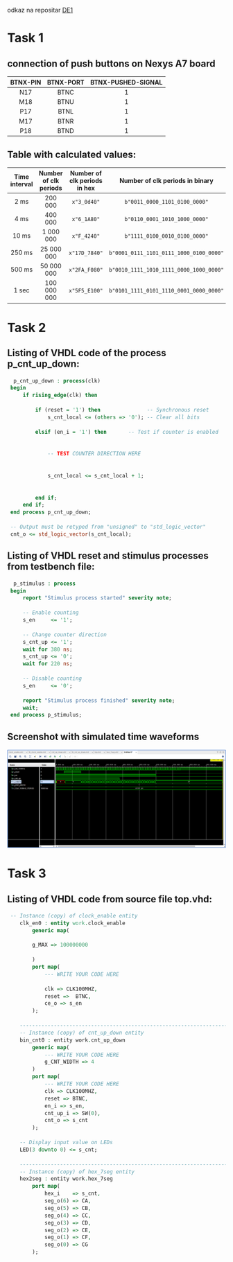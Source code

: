 odkaz na repositar [DE1](https://github.com/MartinSomsak00/DE1) 

# Task 1 

## connection of push buttons on Nexys A7 board
| **BTNX-PIN** | **BTNX-PORT** | **BTNX-PUSHED-SIGNAL** |
| :-: | :-: | :-: |
| N17 | BTNC | 1 |
| M18 | BTNU | 1 |
| P17 | BTNL | 1 |
| M17 | BTNR | 1 |
| P18 | BTND | 1 |
## Table with calculated values:

| **Time interval** | **Number of clk periods** | **Number of clk periods in hex** | **Number of clk periods in binary** |
   | :-: | :-: | :-: | :-: |
   | 2&nbsp;ms | 200 000 | `x"3_0d40"` | `b"0011_0000_1101_0100_0000"` |
   | 4&nbsp;ms | 400 000 | `x"6_1A80"` | `b"0110_0001_1010_1000_0000"` |
   | 10&nbsp;ms | 1 000 000 | `x"F_4240"` | `b"1111_0100_0010_0100_0000"` |
   | 250&nbsp;ms | 25 000 000 | `x"17D_7840"` | `b"0001_0111_1101_0111_1000_0100_0000"` |
   | 500&nbsp;ms | 50 000 000 | `x"2FA_F080"` | `b"0010_1111_1010_1111_0000_1000_0000"` |
   | 1&nbsp;sec | 100 000 000 | `x"5F5_E100"` | `b"0101_1111_0101_1110_0001_0000_0000"` |
   
   # Task 2 
   
   ## Listing of VHDL code of the process p_cnt_up_down: 
   
   ```vhdl
     p_cnt_up_down : process(clk)
    begin
        if rising_edge(clk) then
        
            if (reset = '1') then               -- Synchronous reset
                s_cnt_local <= (others => '0'); -- Clear all bits

            elsif (en_i = '1') then       -- Test if counter is enabled


                -- TEST COUNTER DIRECTION HERE


                s_cnt_local <= s_cnt_local + 1;


            end if;
        end if;
    end process p_cnt_up_down;

    -- Output must be retyped from "unsigned" to "std_logic_vector"
    cnt_o <= std_logic_vector(s_cnt_local);
   ```
   
   ## Listing of VHDL reset and stimulus processes from testbench file:
   
   ```vhdl
     p_stimulus : process
    begin
        report "Stimulus process started" severity note;

        -- Enable counting
        s_en     <= '1';
        
        -- Change counter direction
        s_cnt_up <= '1';
        wait for 380 ns;
        s_cnt_up <= '0';
        wait for 220 ns;

        -- Disable counting
        s_en     <= '0';

        report "Stimulus process finished" severity note;
        wait;
    end process p_stimulus;
   ```
   
   ## Screenshot with simulated time waveforms

![waveforms](images/graf1.PNG)

# Task 3

## Listing of VHDL code from source file top.vhd:

```vhdl
 -- Instance (copy) of clock_enable entity
    clk_en0 : entity work.clock_enable
        generic map(
        
        g_MAX => 100000000
           
        )
        port map(
            --- WRITE YOUR CODE HERE
            
            clk => CLK100MHZ,
            reset =>  BTNC,
            ce_o => s_en
        );

    --------------------------------------------------------------------
    -- Instance (copy) of cnt_up_down entity
    bin_cnt0 : entity work.cnt_up_down
        generic map(
            --- WRITE YOUR CODE HERE
            g_CNT_WIDTH => 4
        )
        port map(
            --- WRITE YOUR CODE HERE
            clk => CLK100MHZ,
            reset => BTNC,
            en_i => s_en,
            cnt_up_i => SW(0),
            cnt_o => s_cnt
        );

    -- Display input value on LEDs
    LED(3 downto 0) <= s_cnt;

    --------------------------------------------------------------------
    -- Instance (copy) of hex_7seg entity
    hex2seg : entity work.hex_7seg
        port map(
            hex_i    => s_cnt,
            seg_o(6) => CA,
            seg_o(5) => CB,
            seg_o(4) => CC,
            seg_o(3) => CD,
            seg_o(2) => CE,
            seg_o(1) => CF,
            seg_o(0) => CG
        );

    
    
```

   
